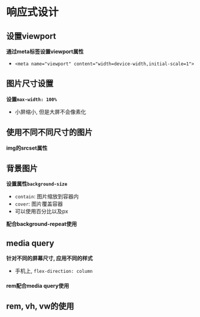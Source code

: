 # 响应式设计



## 设置viewport

**通过meta标签设置viewport属性**

- `<meta name="viewport" content="width=device-width,initial-scale=1">`



## 图片尺寸设置

**设置`max-width: 100%`**

- 小屏缩小, 但是大屏不会像素化



## 使用不同不同尺寸的图片

**img的srcset属性**



## 背景图片

**设置属性`background-size`**

- `contain`: 图片缩放到容器内
- `cover`: 图片覆盖容器
- 可以使用百分比以及px

**配合background-repeat使用**



## media query

**针对不同的屏幕尺寸, 应用不同的样式**

- 手机上, `flex-direction: column`



#### rem配合media query使用





## rem, vh, vw的使用